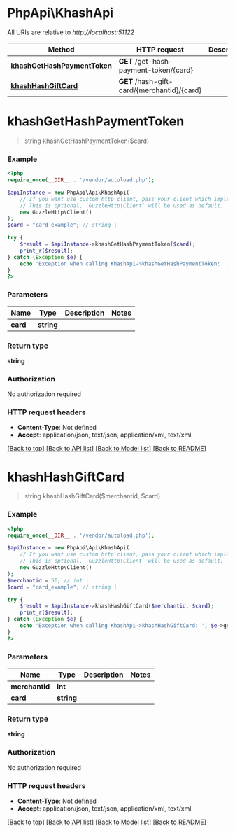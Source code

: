 # PhpApi\KhashApi

All URIs are relative to *http://localhost:51122*

Method | HTTP request | Description
------------- | ------------- | -------------
[**khashGetHashPaymentToken**](KhashApi.md#khashGetHashPaymentToken) | **GET** /get-hash-payment-token/{card} | 
[**khashHashGiftCard**](KhashApi.md#khashHashGiftCard) | **GET** /hash-gift-card/{merchantid}/{card} | 


# **khashGetHashPaymentToken**
> string khashGetHashPaymentToken($card)



### Example
```php
<?php
require_once(__DIR__ . '/vendor/autoload.php');

$apiInstance = new PhpApi\Api\KhashApi(
    // If you want use custom http client, pass your client which implements `GuzzleHttp\ClientInterface`.
    // This is optional, `GuzzleHttp\Client` will be used as default.
    new GuzzleHttp\Client()
);
$card = "card_example"; // string | 

try {
    $result = $apiInstance->khashGetHashPaymentToken($card);
    print_r($result);
} catch (Exception $e) {
    echo 'Exception when calling KhashApi->khashGetHashPaymentToken: ', $e->getMessage(), PHP_EOL;
}
?>
```

### Parameters

Name | Type | Description  | Notes
------------- | ------------- | ------------- | -------------
 **card** | **string**|  |

### Return type

**string**

### Authorization

No authorization required

### HTTP request headers

 - **Content-Type**: Not defined
 - **Accept**: application/json, text/json, application/xml, text/xml

[[Back to top]](#) [[Back to API list]](../../README.md#documentation-for-api-endpoints) [[Back to Model list]](../../README.md#documentation-for-models) [[Back to README]](../../README.md)

# **khashHashGiftCard**
> string khashHashGiftCard($merchantid, $card)



### Example
```php
<?php
require_once(__DIR__ . '/vendor/autoload.php');

$apiInstance = new PhpApi\Api\KhashApi(
    // If you want use custom http client, pass your client which implements `GuzzleHttp\ClientInterface`.
    // This is optional, `GuzzleHttp\Client` will be used as default.
    new GuzzleHttp\Client()
);
$merchantid = 56; // int | 
$card = "card_example"; // string | 

try {
    $result = $apiInstance->khashHashGiftCard($merchantid, $card);
    print_r($result);
} catch (Exception $e) {
    echo 'Exception when calling KhashApi->khashHashGiftCard: ', $e->getMessage(), PHP_EOL;
}
?>
```

### Parameters

Name | Type | Description  | Notes
------------- | ------------- | ------------- | -------------
 **merchantid** | **int**|  |
 **card** | **string**|  |

### Return type

**string**

### Authorization

No authorization required

### HTTP request headers

 - **Content-Type**: Not defined
 - **Accept**: application/json, text/json, application/xml, text/xml

[[Back to top]](#) [[Back to API list]](../../README.md#documentation-for-api-endpoints) [[Back to Model list]](../../README.md#documentation-for-models) [[Back to README]](../../README.md)

